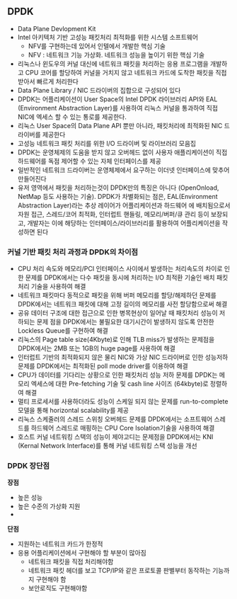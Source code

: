 ## DPDK

- Data Plane Devlopment Kit
- Intel 아키텍처 기반 고성능 패킷처리 최적화를 위한 시스템 소프트웨어
  - NFV를 구현하는데 있어서 인텔에서 개발한 핵심 기술
  - NFV : 네트워크 기능 가상화. 네트워크 성능을 높이기 위한 핵심 기술
- 리눅스나 윈도우의 커널 대신에 네트워크 패킷을 처리하는 응용 프로그램을 개발하고 CPU 코어를 할당하여 커널을 거치지 않고 네트워크 카드에 도착한 패킷을 직접 받아서 빠르게 처리한다
- Data Plane Library / NIC 드라이버의 집합으로 구성되어 있다
- DPDK는 어플리케이션이 User Space의 Intel DPDK 라이브러리 API와 EAL (Environment Abstraction Layer)를 사용하여 리눅스 커널을 통과하여 직접 NIC에 엑세스 할 수 있는 통로를 제공한다.
- 리눅스 User Space의 Data Plane API 뿐만 아니라, 패킷처리에 최적화된 NIC 드라이버를 제공한다
- 고성능 네트워크 패킷 처리를 위한 I/O 드라이버 및 라이브러리 모음집
-  DPDK는 운영체제의 도움을 받지 않고 오버헤드 없이 사용자 애플리케이션이 직접 하드웨어를 독점 제어할 수 있는 자체 인터페이스를 제공
  - 일반적인 네트워크 드라이버는 운영체제에서 요구하는 이더넷 인터페이스에 맞추어 만들어진다
- 유저 영역에서 패킷을 처리하는것이 DPDK만의 특징은 아니다 (OpenOnload, NetMap 등도 사용하는 기술). DPDK가 차별화되는 점은, EAL(Environment Abstraction Layer)라는 추상 레이어가 어플리케이션과 하드웨어 에 배치됨으로서 자원 접근, 스레드/코어 최적화, 인터럽트 핸들링, 메모리/버퍼/큐 관리 등이 보장되고, 개발자는 이에 해당하는 인터페이스/라이브러리를 활용하여 어플리케이션을 작성하면 된다



### 커널 기반 패킷 처리 과정과 DPDK의 차이점

- CPU 처리 속도와 메모리/PCI 인터페이스 사이에서 발생하는 처리속도의 차이로 인한 문제를 DPDK에서는 다수 패킷을 동시에 처리하는 I/O 최적환 기술인 배치 패킷처리 기술을 사용하여 해결
- 네트워크 패킷마다 동적으로 패킷을 위해 버퍼 메모리를 할당/해제하던 문제를 DPDK에서는 네트워크 패킷에 대해 고정 길이의 메모리를 사전 할당함으로써 해결
- 공유 데이터 구조에 대한 접근으로 인한 병목현상이 일어날 때 패킷처리 성능이 저하되는 문제 점을 DPDK에서는 불필요한 대기시간이 발생하지 않도록 안전한 Lockless Queue를 구현하여 해결
- 리눅스의 Page table size(4Kbyte)로 인해 TLB miss가 발생하는 문제점을 DPDK에서는 2MB 또는 1GB의 huge page를 사용하여 해결
- 인터럽트 기반의 최적화되지 않은 물리 NIC와 가상 NIC 드라이버로 인한 성능저하 문제를 DPDK에서는 최적화된 poll mode driver를 이용하여 해결
- CPU가 데이터를 기다리는 상황으로 인한 패킷처리 성능 저하 문제를 DPDK는 메모리 엑세스에 대한 Pre-fetching 기술 및 cash line 사이즈 (64kbyte)로 정렬하여 해결
- 멀티 프로세서를 사용하더라도 성능이 스케일 되지 않는 문제를 run-to-complete 모델을 통해 horizontal scalability를 제공
- 리눅스 스케줄러의 스레드 스위칭 오버헤드 문제를 DPDK에서는 소프트웨어 스레드를 하드웨어 스레드로 매핑하는 CPU Core Isolation기술을 사용하여 해결
- 호스트 커널 네트워킹 스택의 성능이 제야고디는 문제점을 DPDK에서는 KNI (Kernal Network Interface)를 통해 커널 네트워킹 스택 성능을 개선



### DPDK 장단점

**장점**

- 높은 성능
- 높은 수준의 가상화 지원
- 

**단점**

- 지원하는 네트워크 카드가 한정적
- 응용 어플리케이션에서 구현해야 할 부분이 많아짐
  - 네트워크 패킷을 직접 처리해야함
  - 네트워크 패킷 헤더를 보고 TCP/IP와 같은 프로토콜 판별부터 동작하는 기능까지 구현해야  함
  - 보안로직도 구현해야함